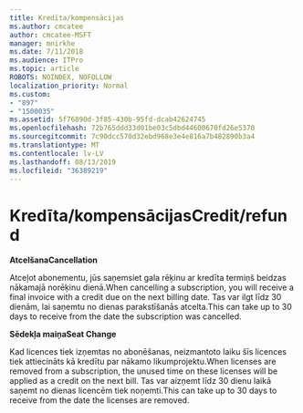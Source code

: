 ```yaml
---
title: Kredīta/kompensācijas
ms.author: cmcatee
author: cmcatee-MSFT
manager: mnirkhe
ms.date: 7/11/2018
ms.audience: ITPro
ms.topic: article
ROBOTS: NOINDEX, NOFOLLOW
localization_priority: Normal
ms.custom:
- "897"
- "1500035"
ms.assetid: 5f76890d-3f85-430b-95fd-dcab42624745
ms.openlocfilehash: 72b765ddd33d01be03c5dbd44600670fd26e5370
ms.sourcegitcommit: 7c90dcc570d32ebd968e3e4e816a7b482890b3a4
ms.translationtype: MT
ms.contentlocale: lv-LV
ms.lasthandoff: 08/13/2019
ms.locfileid: "36389219"
---
```

# <a name="creditrefund"></a><span data-ttu-id="f03cb-102">Kredīta/kompensācijas</span><span class="sxs-lookup"><span data-stu-id="f03cb-102">Credit/refund</span></span>

<span data-ttu-id="f03cb-103">**Atcelšana**</span><span class="sxs-lookup"><span data-stu-id="f03cb-103">**Cancellation**</span></span>
  
<span data-ttu-id="f03cb-104">Atceļot abonementu, jūs saņemsiet gala rēķinu ar kredīta termiņš beidzas nākamajā norēķinu dienā.</span><span class="sxs-lookup"><span data-stu-id="f03cb-104">When cancelling a subscription, you will receive a final invoice with a credit due on the next billing date.</span></span> <span data-ttu-id="f03cb-105">Tas var ilgt līdz 30 dienām, lai saņemtu no dienas parakstīšanās atcelta.</span><span class="sxs-lookup"><span data-stu-id="f03cb-105">This can take up to 30 days to receive from the date the subscription was cancelled.</span></span>
  
<span data-ttu-id="f03cb-106">**Sēdekļa maiņa**</span><span class="sxs-lookup"><span data-stu-id="f03cb-106">**Seat Change**</span></span>
  
<span data-ttu-id="f03cb-107">Kad licences tiek izņemtas no abonēšanas, neizmantoto laiku šīs licences tiek attiecināts kā kredītu par nākamo likumprojektu.</span><span class="sxs-lookup"><span data-stu-id="f03cb-107">When licenses are removed from a subscription, the unused time on these licenses will be applied as a credit on the next bill.</span></span> <span data-ttu-id="f03cb-108">Tas var aizņemt līdz 30 dienu laikā saņemt no dienas licencēm tiek noņemti.</span><span class="sxs-lookup"><span data-stu-id="f03cb-108">This can take up to 30 days to receive from the date the licenses are removed.</span></span>